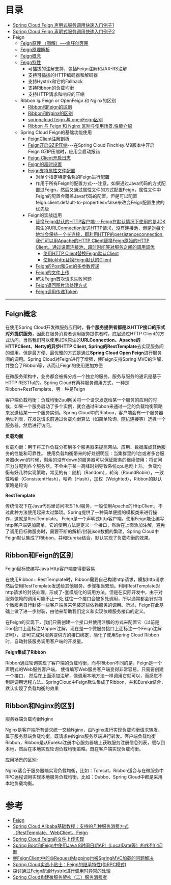 


# 目录
* [Spring Cloud Feign 声明式服务调用快速入门例子1](https://mrbird.cc/Spring-Cloud-Feign.html)
* [Spring Cloud Feign 声明式服务调用快速入门例子2](https://weread.qq.com/web/reader/71d32370716443e271df020k02e32f0021b02e74f10ece8)
* Feign
  * [Feign原理 （图解）---疯狂创客圈](https://www.cnblogs.com/crazymakercircle/p/11965726.html) 
  * [Feign原理解析](https://weread.qq.com/web/reader/71d32370716443e271df020k02e32f0021b02e74f10ece8)
  * [Feign概念](#Feign概念)
  * [Feign特性](https://weread.qq.com/web/reader/71d32370716443e271df020k02e32f0021b02e74f10ece8)
    * 可插拔的注解支持，包括Feign注解和JAX-RS注解
    * 支持可插拔的HTTP编码器和解码器
    * 支持Hystrix和它的Fallback
    * 支持Ribbon的负载均衡
    * 支持HTTP请求和响应的压缩  
  * Ribbon 与 Feign or OpenFeign 和 Nginx的区别
    * [Ribbon和Feign的区别](#Ribbon和Feign的区别)
    * [Ribbon和Nginx的区别](#Ribbon和Nginx的区别)
    * [springcloud feign 与 openFeign区别](https://www.jianshu.com/p/fc5de8218384)
    * [Ribbon 与 Feign 和 Nginx 区别与使用场景,性能介绍](https://blog.csdn.net/lchq1995/article/details/83340753)
  * Spring Cloud Feign的基础功能使用
    * [FeignClient注解剖析](https://weread.qq.com/web/reader/71d32370716443e271df020k33e3289021c33e75ff09694)
    * [Feign开启GZIP压缩](https://weread.qq.com/web/reader/71d32370716443e271df020k33e3289021c33e75ff09694)---在Spring Cloud Finchley.M9版本中开启Feign GZIP压缩时，应用会启动报错
    * [Feign Client开启日志](https://weread.qq.com/web/reader/71d32370716443e271df020k33e3289021c33e75ff09694)
    * [ Feign的超时设置](https://weread.qq.com/web/reader/71d32370716443e271df020k33e3289021c33e75ff09694)
    * [Feign支持属性文件配置](https://weread.qq.com/web/reader/71d32370716443e271df020k33e3289021c33e75ff09694)
      * 对单个指定特定名称的Feign进行配置
      * 作用于所有Feign的配置方式---注意，如果通过Java代码的方式配置过Feign，然后又通过属性文件的方式配置Feign，属性文件中Feign的配置会覆盖Java代码的配置。但是可以配置feign.client.default-to-properties=false来改变Feign配置生效的优先级
    * Feign的实战运用
      * [替换Feign默认的HTTP客户端---Feign在默认情况下使用的是JDK原生的URLConnection发送HTTP请求，没有连接池，但是对每个地址会保持一个长连接，即利用HTTP的persistenceconnection, 我们可以用Apache的HTTP Client替换Feign原始的HTTP Client，通过设置连接池、超时时间等对服务之间的调用调优](https://weread.qq.com/web/reader/71d32370716443e271df020k6ea321b021d6ea9ab1ba605) 
        * [使用HTTP Client替换Feign默认Client](https://weread.qq.com/web/reader/71d32370716443e271df020k6ea321b021d6ea9ab1ba605)
        * [使用okhttp替换Feign默认的Client](https://weread.qq.com/web/reader/71d32370716443e271df020k6ea321b021d6ea9ab1ba605) 
      * [Feign的Post和Get的多参数传递](https://weread.qq.com/web/reader/71d32370716443e271df020k6ea321b021d6ea9ab1ba605)
      * [Feign的文件上传](https://weread.qq.com/web/reader/71d32370716443e271df020k6ea321b021d6ea9ab1ba605)
      * [解决Feign首次请求失败问题](https://weread.qq.com/web/reader/71d32370716443e271df020k6ea321b021d6ea9ab1ba605)
      * [Feign返回图片流处理方式](https://weread.qq.com/web/reader/71d32370716443e271df020k6ea321b021d6ea9ab1ba605)
      * [Feign调用传递Token](https://weread.qq.com/web/reader/71d32370716443e271df020k6ea321b021d6ea9ab1ba605)

---

## Feign概念

在使用Spring Cloud开发微服务应用时，**各个服务提供者都是以HTTP接口的形式对外提供服务**，因此在服务消费者调用服务提供者时，底层通过HTTP Client的方式访问。当然我们可以使用JDK原生的**URLConnection、Apache的HTTPClient、Netty的异步HTTP Client, Spring的RestTemplate**去实现服务间的调用。但是最方便、最优雅的方式是通过**Spring Cloud Open Feign**进行服务间的调用。Spring Cloud对Feign进行了增强，使Feign支持Spring MVC的注解，并整合了Ribbon等，从而让Feign的使用更加方便

在微服务架构中，业务都会被拆分成一个独立的服务，服务与服务的通讯是基于HTTP RESTful的。Spring Cloud有两种服务调用方式，一种是Ribbon+RestTemplate，另一种是Feign

客户端负载均衡：负载均衡Zuul网关将一个请求发送给某一个服务的应用的时候，如果一个服务启动了多个实例，就会通过Ribbon来通过一定的负载均衡策略来发送给某一一个服务实例。Spring Cloud中的Ribbon，客户端会有一个服务器地址列表，在发送请求前通过负载均衡算法（如简单轮询，随机连接等）选择一个服务器，然后进行访问。

**负载均衡**

负载均衡：用于将工作负载分布到多个服务器来提高网站、应用、数据库或其他服务的性能和可靠性。
使用负载均衡带来的好处很明显：当集群里的1台或者多台服务器down的时候，剩余的没有down的服务器可以保证服务的继续使用；将访问压力分配到各个服务器，不会由于某一高峰时刻导致系统cpu急剧上升。
负载均衡有好几种实现策略，常见的有：随机（Random），轮询（RoundRobin），一致性哈希（ConsistentHash），哈希（Hash），加权（Weighted），Ribbon的默认策略是轮询

**RestTemplate**

传统情况下在Java代码里访问RESTful服务，一般使用Apache的HttpClient，不过此种方法使用起来太过繁琐。Spring提供了一种简单便捷的模板类来进行操作，这就是RestTemplate。
Feign是一个声明式http客户端。使用Feign能让编写http客户端更加简单，它的使用方法是定义一个接口，然后在上面添加注解，避免了调用目标微服务时，需要不断的解析/封装json数据的繁琐。Spring Cloud中Feign默认集成了Ribbon，并和Eureka结合，默认实现了负载均衡的效果。


## Ribbon和Feign的区别

Feign目标使编写Java Http客户端变得更容易

在使用Ribbon+ RestTemplate时，Ribbon需要自己构建http请求，模拟http请求然后使用RestTemplate发送给其他服务，步骤相当繁琐。利用RestTemplate对http请求的封装处理，形成了-套模版化的调用方法。但是在实际开发中，由于对服务依赖的调用可能不止一处,往往一个接口会被多处调用，所以通常都会针对每个微服务自行封装一些客户端类来包装这些依赖服务的调用。所以，Feign在此基础上做了进一步封装，由他来帮助我们定义和实现依赖服务接口的定义。

在Feign的实现下，我们只需创建一个接口并使用注解的方式来配置它（以前是Dao接口上面标注Mapper注解，现在是一个微服务接口上面标注一个Feign注解即可）， 即可完成对服务提供方的接口绑定，简化了使用Spring Cloud Ribbon时，自动封装服务调用客户端的开发量。

**Feign集成了Ribbon**

Ribbon通过轮询实现了客户端的负载均衡，而与Ribbon不同的是，Feign是一个声明式的Web服务客户端， 使得编写Web服务客户端变得非常容易，只需要创建一个接口， 然后在上面添加注解，像调用本地方法一样调用它就可以，而感觉不到是调用远程方法。SpringCloud中Feign默认集成了Ribbon，并和Eureka结合，默认实现了负载均衡的效果

## Ribbon和Nginx的区别

服务器端负载均衡Nginx

Nginx是客户端所有请求统一交给Nginx，由Nginx进行实现负载均衡请求转发，属于服务器端负载均衡。既请求由Nginx服务器端进行转发。客户端负载均衡Ribbon，Ribbon是从Eureka注册中心服务器端上获取服务注册信息列表，缓存到本地，然后在本地实现轮询负载均衡策略。既在客户端实现负载均衡。

应用场景的区别:

Nginx适合于服务器端实现负载均衡，比如：Tomcat，Ribbon适合与在微服务中RPC远程调用实现本地服务负载均衡，比如：Dubbo、Spring Cloud中都是采用本地负载均衡。

# 参考
* [Feign](https://blog.csdn.net/u012734441/article/details/77662617)
* [Spring Cloud Alibaba基础教程：支持的几种服务消费方式（RestTemplate、WebClient、Feign](http://blog.didispace.com/spring-cloud-alibaba-2/)
* [Spring Cloud Feign的文件上传实现](http://blog.didispace.com/spring-cloud-starter-dalston-2-4/)
* [Spring Boot和Feign中使用Java 8时间日期API（LocalDate等）的序列化问题](http://blog.didispace.com/Spring-Boot-And-Feign-Use-localdate/)
* [@FeignClient中的@RequestMapping也被SpringMVC加载的问题解决](http://blog.didispace.com/spring-cloud-feignclient-problem/)
* [Spring Cloud实战小贴士：Feign的继承特性(伪RPC模式)](http://blog.didispace.com/spring-cloud-tips-feign-rpc/)
* [探讨通过Feign配合Hystrix进行调用时异常的处理](http://blog.didispace.com/rencong-1/)
* [Spring Cloud构建微服务架构（二）服务消费者](http://blog.didispace.com/springcloud2/)
